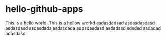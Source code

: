 # hello-github-apps
This is a hello world
  .This is a hellow workd
asdasdadsad
asdasdasdasd
asdasdasd
asdasdads
asdasdada
adasdasdasd
asdadasd
sdsdsd
asdadad
adasdasd

